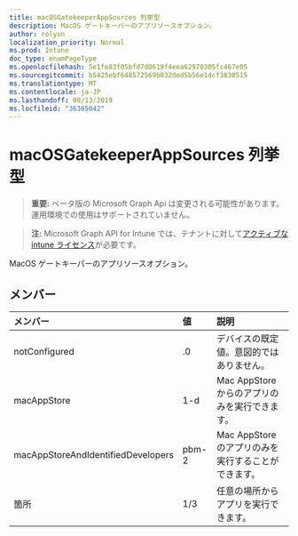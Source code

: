 ```yaml
---
title: macOSGatekeeperAppSources 列挙型
description: MacOS ゲートキーパーのアプリソースオプション。
author: rolyon
localization_priority: Normal
ms.prod: Intune
doc_type: enumPageType
ms.openlocfilehash: 5e1fe83f05bfd7d0619f4eea62970305fc467e05
ms.sourcegitcommit: b5425ebf648572569b032ded5b56e1dcf3830515
ms.translationtype: MT
ms.contentlocale: ja-JP
ms.lasthandoff: 08/13/2019
ms.locfileid: "36365042"
---
```

# <a name="macosgatekeeperappsources-enum-type"></a>macOSGatekeeperAppSources 列挙型

> **重要:** ベータ版の Microsoft Graph Api は変更される可能性があります。運用環境での使用はサポートされていません。

> **注:** Microsoft Graph API for Intune では、テナントに対して[アクティブな intune ライセンス](https://go.microsoft.com/fwlink/?linkid=839381)が必要です。

MacOS ゲートキーパーのアプリソースオプション。

## <a name="members"></a>メンバー
|メンバー|値|説明|
|:---|:---|:---|
|notConfigured|.0|デバイスの既定値。意図的ではありません。|
|macAppStore|1-d|Mac AppStore からのアプリのみを実行できます。|
|macAppStoreAndIdentifiedDevelopers|pbm-2|Mac AppStore のアプリのみを実行することができます。|
|箇所|1/3|任意の場所からアプリを実行できます。|



